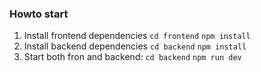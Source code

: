 ### Howto start

1. Install frontend dependencies `cd frontend` `npm install`
2. Install backend dependencies `cd backend` `npm install`
3. Start both fron and backend: `cd backend` `npm run dev`
